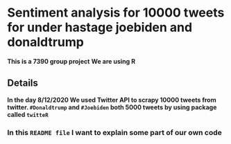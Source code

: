 # Sentiment analysis for 10000 tweets for under hastage joebiden and donaldtrump
**This is a 7390 group project**
**We are using R**



## Details
**In the day 8/12/2020 We used Twitter API to scrapy 10000 tweets from twitter. `#Donaldtrump` and `#Joebiden` both 5000 tweets by using package called `twitteR`**

### In this `README file` I want to explain some part of our own code











